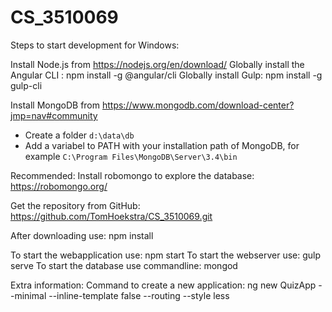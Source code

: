# CS_3510069

Steps to start development for Windows:

Install Node.js from https://nodejs.org/en/download/
Globally install the Angular CLI : npm install -g @angular/cli
Globally install Gulp: npm install -g gulp-cli

Install MongoDB from https://www.mongodb.com/download-center?jmp=nav#community
- Create a folder `d:\data\db`
- Add a variabel to PATH with your installation path of MongoDB, for example `C:\Program Files\MongoDB\Server\3.4\bin`

Recommended: 
Install robomongo to explore the database: https://robomongo.org/

Get the repository from GitHub: https://github.com/TomHoekstra/CS_3510069.git

After downloading use: npm install

To start the webapplication use: npm start
To start the webserver use: gulp serve
To start the database use commandline: mongod

Extra information: 
Command to create a new application:
ng new QuizApp --minimal --inline-template false --routing --style less
